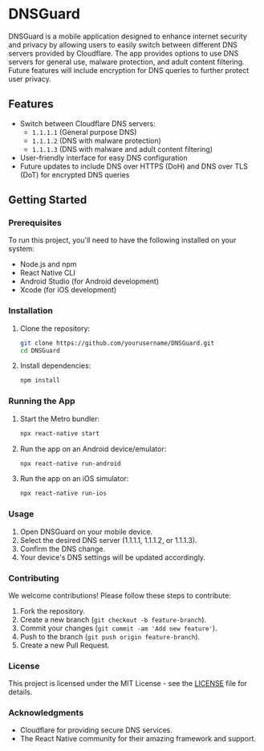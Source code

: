 # DNSGuard

DNSGuard is a mobile application designed to enhance internet security and privacy by allowing users to easily switch between different DNS servers provided by Cloudflare. The app provides options to use DNS servers for general use, malware protection, and adult content filtering. Future features will include encryption for DNS queries to further protect user privacy.

## Features

- Switch between Cloudflare DNS servers:
  - `1.1.1.1` (General purpose DNS)
  - `1.1.1.2` (DNS with malware protection)
  - `1.1.1.3` (DNS with malware and adult content filtering)
- User-friendly interface for easy DNS configuration
- Future updates to include DNS over HTTPS (DoH) and DNS over TLS (DoT) for encrypted DNS queries

## Getting Started

### Prerequisites

To run this project, you'll need to have the following installed on your system:

- Node.js and npm
- React Native CLI
- Android Studio (for Android development)
- Xcode (for iOS development)

### Installation

1. Clone the repository:

    ```sh
    git clone https://github.com/yourusername/DNSGuard.git
    cd DNSGuard
    ```

2. Install dependencies:

    ```sh
    npm install
    ```

### Running the App

1. Start the Metro bundler:

    ```sh
    npx react-native start
    ```

2. Run the app on an Android device/emulator:

    ```sh
    npx react-native run-android
    ```

3. Run the app on an iOS simulator:

    ```sh
    npx react-native run-ios
    ```

### Usage

1. Open DNSGuard on your mobile device.
2. Select the desired DNS server (1.1.1.1, 1.1.1.2, or 1.1.1.3).
3. Confirm the DNS change.
4. Your device's DNS settings will be updated accordingly.

### Contributing

We welcome contributions! Please follow these steps to contribute:

1. Fork the repository.
2. Create a new branch (`git checkout -b feature-branch`).
3. Commit your changes (`git commit -am 'Add new feature'`).
4. Push to the branch (`git push origin feature-branch`).
5. Create a new Pull Request.

### License

This project is licensed under the MIT License - see the [LICENSE](LICENSE) file for details.

### Acknowledgments

- Cloudflare for providing secure DNS services.
- The React Native community for their amazing framework and support.
